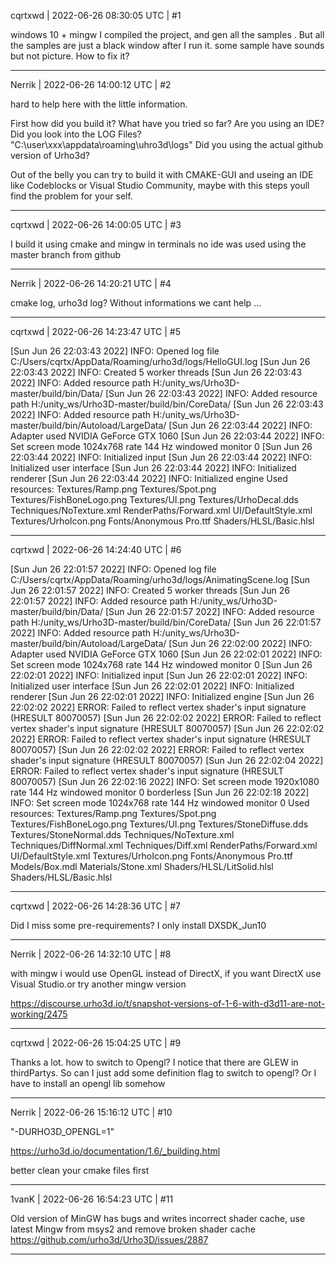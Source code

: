 cqrtxwd | 2022-06-26 08:30:05 UTC | #1

windows 10 + mingw
I compiled the project, and gen all the samples . But all the samples are just a black window after I run it.
some sample have sounds but not picture. How to fix it?

-------------------------

Nerrik | 2022-06-26 14:00:12 UTC | #2

hard to help here with the little information.

First how did you build it?
What have you tried so far?
Are you using an IDE?
Did you look into the LOG Files? "C:\user\xxx\appdata\roaming\uhro3d\logs\"
Did you using the actual github version of Urho3d?

Out of the belly you can try to build it with CMAKE-GUI and useing an IDE like Codeblocks or Visual Studio Community, maybe with this steps youll find the problem for your self.

-------------------------

cqrtxwd | 2022-06-26 14:00:05 UTC | #3

I build it using cmake and mingw in terminals
no ide was used
using the master branch from github

-------------------------

Nerrik | 2022-06-26 14:20:21 UTC | #4

cmake log, urho3d log? Without informations we cant help ...

-------------------------

cqrtxwd | 2022-06-26 14:23:47 UTC | #5

[Sun Jun 26 22:03:43 2022] INFO: Opened log file C:/Users/cqrtx/AppData/Roaming/urho3d/logs/HelloGUI.log
[Sun Jun 26 22:03:43 2022] INFO: Created 5 worker threads
[Sun Jun 26 22:03:43 2022] INFO: Added resource path H:/unity_ws/Urho3D-master/build/bin/Data/
[Sun Jun 26 22:03:43 2022] INFO: Added resource path H:/unity_ws/Urho3D-master/build/bin/CoreData/
[Sun Jun 26 22:03:43 2022] INFO: Added resource path H:/unity_ws/Urho3D-master/build/bin/Autoload/LargeData/
[Sun Jun 26 22:03:44 2022] INFO: Adapter used NVIDIA GeForce GTX 1060
[Sun Jun 26 22:03:44 2022] INFO: Set screen mode 1024x768 rate 144 Hz windowed monitor 0
[Sun Jun 26 22:03:44 2022] INFO: Initialized input
[Sun Jun 26 22:03:44 2022] INFO: Initialized user interface
[Sun Jun 26 22:03:44 2022] INFO: Initialized renderer
[Sun Jun 26 22:03:44 2022] INFO: Initialized engine
Used resources:
Textures/Ramp.png
Textures/Spot.png
Textures/FishBoneLogo.png
Textures/UI.png
Textures/UrhoDecal.dds
Techniques/NoTexture.xml
RenderPaths/Forward.xml
UI/DefaultStyle.xml
Textures/UrhoIcon.png
Fonts/Anonymous Pro.ttf
Shaders/HLSL/Basic.hlsl

-------------------------

cqrtxwd | 2022-06-26 14:24:40 UTC | #6

[Sun Jun 26 22:01:57 2022] INFO: Opened log file C:/Users/cqrtx/AppData/Roaming/urho3d/logs/AnimatingScene.log
[Sun Jun 26 22:01:57 2022] INFO: Created 5 worker threads
[Sun Jun 26 22:01:57 2022] INFO: Added resource path H:/unity_ws/Urho3D-master/build/bin/Data/
[Sun Jun 26 22:01:57 2022] INFO: Added resource path H:/unity_ws/Urho3D-master/build/bin/CoreData/
[Sun Jun 26 22:01:57 2022] INFO: Added resource path H:/unity_ws/Urho3D-master/build/bin/Autoload/LargeData/
[Sun Jun 26 22:02:00 2022] INFO: Adapter used NVIDIA GeForce GTX 1060
[Sun Jun 26 22:02:01 2022] INFO: Set screen mode 1024x768 rate 144 Hz windowed monitor 0
[Sun Jun 26 22:02:01 2022] INFO: Initialized input
[Sun Jun 26 22:02:01 2022] INFO: Initialized user interface
[Sun Jun 26 22:02:01 2022] INFO: Initialized renderer
[Sun Jun 26 22:02:01 2022] INFO: Initialized engine
[Sun Jun 26 22:02:02 2022] ERROR: Failed to reflect vertex shader's input signature (HRESULT 80070057)
[Sun Jun 26 22:02:02 2022] ERROR: Failed to reflect vertex shader's input signature (HRESULT 80070057)
[Sun Jun 26 22:02:02 2022] ERROR: Failed to reflect vertex shader's input signature (HRESULT 80070057)
[Sun Jun 26 22:02:02 2022] ERROR: Failed to reflect vertex shader's input signature (HRESULT 80070057)
[Sun Jun 26 22:02:04 2022] ERROR: Failed to reflect vertex shader's input signature (HRESULT 80070057)
[Sun Jun 26 22:02:16 2022] INFO: Set screen mode 1920x1080 rate 144 Hz windowed monitor 0 borderless
[Sun Jun 26 22:02:18 2022] INFO: Set screen mode 1024x768 rate 144 Hz windowed monitor 0
Used resources:
Textures/Ramp.png
Textures/Spot.png
Textures/FishBoneLogo.png
Textures/UI.png
Textures/StoneDiffuse.dds
Textures/StoneNormal.dds
Techniques/NoTexture.xml
Techniques/DiffNormal.xml
Techniques/Diff.xml
RenderPaths/Forward.xml
UI/DefaultStyle.xml
Textures/UrhoIcon.png
Fonts/Anonymous Pro.ttf
Models/Box.mdl
Materials/Stone.xml
Shaders/HLSL/LitSolid.hlsl
Shaders/HLSL/Basic.hlsl

-------------------------

cqrtxwd | 2022-06-26 14:28:36 UTC | #7

Did I miss some pre-requirements? 
I only install DXSDK_Jun10

-------------------------

Nerrik | 2022-06-26 14:32:10 UTC | #8

with mingw i would use OpenGL instead of DirectX, if you want DirectX use Visual Studio.or try another mingw version

https://discourse.urho3d.io/t/snapshot-versions-of-1-6-with-d3d11-are-not-working/2475

-------------------------

cqrtxwd | 2022-06-26 15:04:25 UTC | #9

Thanks a lot.
how to switch to Opengl? I notice that there are GLEW in thirdPartys. So can I just add some definition flag to switch to opengl? Or I have to install an opengl lib somehow

-------------------------

Nerrik | 2022-06-26 15:16:12 UTC | #10

"-DURHO3D_OPENGL=1" 

https://urho3d.io/documentation/1.6/_building.html

better clean your cmake files first

-------------------------

1vanK | 2022-06-26 16:54:23 UTC | #11

Old version of MinGW has bugs and writes incorrect shader cache, use latest Mingw from msys2 and remove broken shader cache <https://github.com/urho3d/Urho3D/issues/2887>

-------------------------


